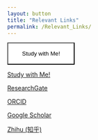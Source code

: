 ```yaml
---
layout: button
title: "Relevant Links"
permalink: /Relevant_Links/
---
```

<style>
  .button1{
    -webkit-transition-duration: 0.4s;
    transition-duration: 0.4s;
    padding: 16px 32px;
    text-align: center;
    background-color: white;
    color: black;
    border: 2px solid #1F497D
    border-radius: 12px;
    cursor: pointer;
  }
  .button1 span {
  cursor: pointer;
  display: inline-block;
  position: relative;
  transition: 0.5s;
  }

  .button1 span:after {
  content: '»';
  position: absolute;
  opacity: 0;
  top: 0;
  right: -20px;
  transition: 0.5s;
  } 
  .button1:hover span {
  padding-right: 25px;
}

  .button1:hover span:after {
  opacity: 1;
  right: 0;
}
  .button1:hover{
    box-shadow: 0 12px 16px 0 rgba(0,0,0,0.24), 0 17px 50px 0 rgba(0,0,0,0.19);
    background-color: #1F497D;
    color: white;
  }
 </style>
 <p></p>
<a href="https://learning.linguist.top">
  <button class="button1">Study with Me!</button>
</a>

<p><a href="https://learning.linguist.top" class="button">Study with Me!</a></p>
<p><a href="https://www.researchgate.net/profile/Shijie_Wang16" class="button">ResearchGate</a></p>
<p><a href="https://orcid.org/0000-0003-2624-8103" class="button">ORCID</a></p>
<p><a href="https://scholar.google.com/citations?user=JFb6Sd8AAAAJ&hl=zh-CN" class="button">Google Scholar</a></p>
<p><a href="https://www.zhihu.com/people/wang-shi-jie-44" class="button">Zhihu (知乎)</a></p>

